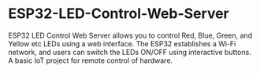 # ESP32-LED-Control-Web-Server
ESP32 LED Control Web Server allows you to control Red, Blue, Green, and Yellow etc LEDs using a web interface. The ESP32 establishes a Wi-Fi network, and users can switch the LEDs ON/OFF using interactive buttons. A basic IoT project for remote control of hardware.
